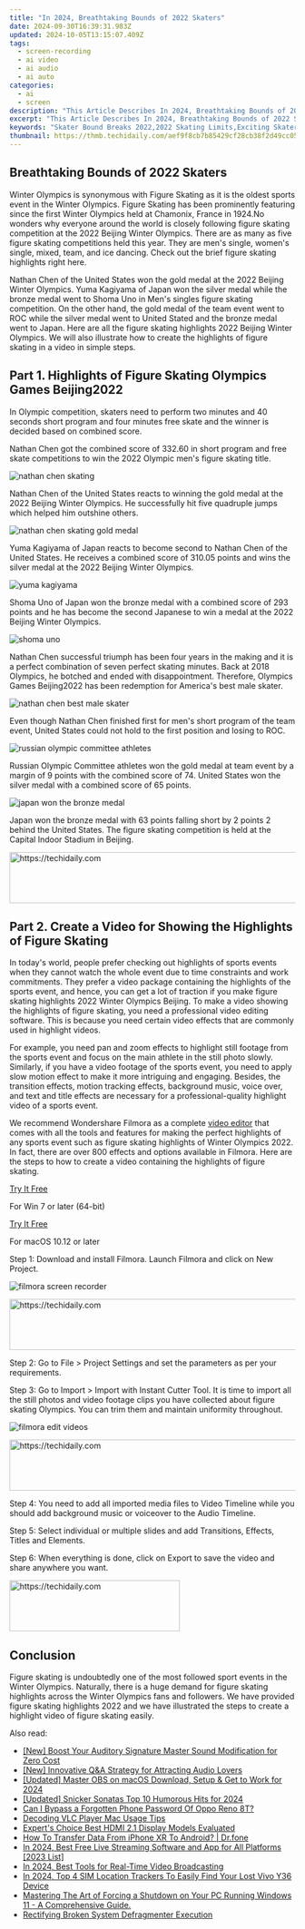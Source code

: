 ```yaml
---
title: "In 2024, Breathtaking Bounds of 2022 Skaters"
date: 2024-09-30T16:39:31.983Z
updated: 2024-10-05T13:15:07.409Z
tags: 
  - screen-recording
  - ai video
  - ai audio
  - ai auto
categories: 
  - ai
  - screen
description: "This Article Describes In 2024, Breathtaking Bounds of 2022 Skaters"
excerpt: "This Article Describes In 2024, Breathtaking Bounds of 2022 Skaters"
keywords: "Skater Bound Breaks 2022,2022 Skating Limits,Exciting Skaters' Journey 2022,Stunning Skating Heights '22,Incredible Skaters' Achievements,Astonishing Skate Boundaries 2022,Spectacular Skater Limits 2022"
thumbnail: https://thmb.techidaily.com/aef9f8cb7b85429cf28cb38f2d49cc0528e1c43a7556fd8a130e20454901702b.jpg
---
```


## Breathtaking Bounds of 2022 Skaters

Winter Olympics is synonymous with Figure Skating as it is the oldest sports event in the Winter Olympics. Figure Skating has been prominently featuring since the first Winter Olympics held at Chamonix, France in 1924.No wonders why everyone around the world is closely following figure skating competition at the 2022 Beijing Winter Olympics. There are as many as five figure skating competitions held this year. They are men's single, women's single, mixed, team, and ice dancing. Check out the brief figure skating highlights right here.

Nathan Chen of the United States won the gold medal at the 2022 Beijing Winter Olympics. Yuma Kagiyama of Japan won the silver medal while the bronze medal went to Shoma Uno in Men's singles figure skating competition. On the other hand, the gold medal of the team event went to ROC while the silver medal went to United Stated and the bronze medal went to Japan. Here are all the figure skating highlights 2022 Beijing Winter Olympics. We will also illustrate how to create the highlights of figure skating in a video in simple steps.

## Part 1\. Highlights of Figure Skating Olympics Games Beijing2022

In Olympic competition, skaters need to perform two minutes and 40 seconds short program and four minutes free skate and the winner is decided based on combined score.

Nathan Chen got the combined score of 332.60 in short program and free skate competitions to win the 2022 Olympic men's figure skating title.

![nathan chen skating](https://images.wondershare.com/filmora/article-images/nathan-chen-skating.jpg)

Nathan Chen of the United States reacts to winning the gold medal at the 2022 Beijing Winter Olympics. He successfully hit five quadruple jumps which helped him outshine others.

![nathan chen skating gold medal](https://images.wondershare.com/filmora/article-images/nathan-chen-skating-gold-medal.jpg)

Yuma Kagiyama of Japan reacts to become second to Nathan Chen of the United States. He receives a combined score of 310.05 points and wins the silver medal at the 2022 Beijing Winter Olympics.

![yuma kagiyama](https://images.wondershare.com/filmora/article-images/yuma-kagiyama.jpg)

Shoma Uno of Japan won the bronze medal with a combined score of 293 points and he has become the second Japanese to win a medal at the 2022 Beijing Winter Olympics.

![shoma uno](https://images.wondershare.com/filmora/article-images/shoma-uno.jpg)

Nathan Chen successful triumph has been four years in the making and it is a perfect combination of seven perfect skating minutes. Back at 2018 Olympics, he botched and ended with disappointment. Therefore, Olympics Games Beijing2022 has been redemption for America's best male skater.

![nathan chen best male skater](https://images.wondershare.com/filmora/article-images/nathan-chen-best-male-skater.jpg)

Even though Nathan Chen finished first for men's short program of the team event, United States could not hold to the first position and losing to ROC.

![russian olympic committee athletes](https://images.wondershare.com/filmora/article-images/russian-olympic-committee-athletes.jpg)

Russian Olympic Committee athletes won the gold medal at team event by a margin of 9 points with the combined score of 74\. United States won the silver medal with a combined score of 65 points.

![japan won the bronze medal](https://images.wondershare.com/filmora/article-images/japan-won-the-bronze-medal.jpg)

Japan won the bronze medal with 63 points falling short by 2 points 2 behind the United States. The figure skating competition is held at the Capital Indoor Stadium in Beijing.

<!-- affiliate ads begin -->
<a href="https://aligracehair.sjv.io/c/5597632/1918719/19272" target="_top" id="1918719">
  <img src="//a.impactradius-go.com/display-ad/19272-1918719" border="0" alt="https://techidaily.com" width="728" height="90"/>
</a>
<img height="0" width="0" src="https://aligracehair.sjv.io/i/5597632/1918719/19272" style="position:absolute;visibility:hidden;" border="0" />
<!-- affiliate ads end -->

## Part 2\. Create a Video for Showing the Highlights of Figure Skating

In today's world, people prefer checking out highlights of sports events when they cannot watch the whole event due to time constraints and work commitments. They prefer a video package containing the highlights of the sports event, and hence, you can get a lot of traction if you make figure skating highlights 2022 Winter Olympics Beijing. To make a video showing the highlights of figure skating, you need a professional video editing software. This is because you need certain video effects that are commonly used in highlight videos.

For example, you need pan and zoom effects to highlight still footage from the sports event and focus on the main athlete in the still photo slowly. Similarly, if you have a video footage of the sports event, you need to apply slow motion effect to make it more intriguing and engaging. Besides, the transition effects, motion tracking effects, background music, voice over, and text and title effects are necessary for a professional-quality highlight video of a sports event.

We recommend Wondershare Filmora as a complete [video editor](https://tools.techidaily.com/wondershare/filmora/download/) that comes with all the tools and features for making the perfect highlights of any sports event such as figure skating highlights of Winter Olympics 2022\. In fact, there are over 800 effects and options available in Filmora. Here are the steps to how to create a video containing the highlights of figure skating.

[Try It Free](https://tools.techidaily.com/wondershare/filmora/download/)

For Win 7 or later (64-bit)

[Try It Free](https://tools.techidaily.com/wondershare/filmora/download/)

For macOS 10.12 or later

Step 1: Download and install Filmora. Launch Filmora and click on New Project.

![filmora screen recorder](https://images.wondershare.com/filmora/article-images/filmora-record-screen.jpg)

<!-- affiliate ads begin -->
<a href="https://ephamedtechinc.pxf.io/c/5597632/2123512/26400" target="_top" id="2123512">
  <img src="//a.impactradius-go.com/display-ad/26400-2123512" border="0" alt="https://techidaily.com" width="728" height="90"/>
</a>
<img height="0" width="0" src="https://ephamedtechinc.pxf.io/i/5597632/2123512/26400" style="position:absolute;visibility:hidden;" border="0" />
<!-- affiliate ads end -->

Step 2: Go to File > Project Settings and set the parameters as per your requirements.

Step 3: Go to Import > Import with Instant Cutter Tool. It is time to import all the still photos and video footage clips you have collected about figure skating Olympics. You can trim them and maintain uniformity throughout.

![filmora edit videos](https://images.wondershare.com/filmora/article-images/edit-recordings-filmora.jpg)

<!-- affiliate ads begin -->
<a href="https://ephamedtechinc.pxf.io/c/5597632/2136626/26400" target="_top" id="2136626">
  <img src="//a.impactradius-go.com/display-ad/26400-2136626" border="0" alt="https://techidaily.com" width="728" height="90"/>
</a>
<img height="0" width="0" src="https://ephamedtechinc.pxf.io/i/5597632/2136626/26400" style="position:absolute;visibility:hidden;" border="0" />
<!-- affiliate ads end -->

Step 4: You need to add all imported media files to Video Timeline while you should add background music or voiceover to the Audio Timeline.

Step 5: Select individual or multiple slides and add Transitions, Effects, Titles and Elements.

Step 6: When everything is done, click on Export to save the video and share anywhere you want.

<!-- affiliate ads begin -->
<a href="https://aligracehair.sjv.io/c/5597632/1896527/19272" target="_top" id="1896527">
  <img src="//a.impactradius-go.com/display-ad/19272-1896527" border="0" alt="https://techidaily.com" width="300" height="90"/>
</a>
<img height="0" width="0" src="https://aligracehair.sjv.io/i/5597632/1896527/19272" style="position:absolute;visibility:hidden;" border="0" />
<!-- affiliate ads end -->

## Conclusion

Figure skating is undoubtedly one of the most followed sport events in the Winter Olympics. Naturally, there is a huge demand for figure skating highlights across the Winter Olympics fans and followers. We have provided figure skating highlights 2022 and we have illustrated the steps to create a highlight video of figure skating easily.

<ins class="adsbygoogle"
      style="display:block"
      data-ad-client="ca-pub-7571918770474297"
      data-ad-slot="8358498916"
      data-ad-format="auto"
      data-full-width-responsive="true"></ins>

<span class="atpl-alsoreadstyle">Also read:</span>
<div><ul>
<li><a href="https://extra-tips.techidaily.com/new-boost-your-auditory-signature-master-sound-modification-for-zero-cost/"><u>[New] Boost Your Auditory Signature Master Sound Modification for Zero Cost</u></a></li>
<li><a href="https://vp-tips.techidaily.com/new-innovative-qanda-strategy-for-attracting-audio-lovers/"><u>[New] Innovative Q&A Strategy for Attracting Audio Lovers</u></a></li>
<li><a href="https://screen-capture.techidaily.com/updated-master-obs-on-macos-download-setup-and-get-to-work-for-2024/"><u>[Updated] Master OBS on macOS Download, Setup & Get to Work for 2024</u></a></li>
<li><a href="https://youtube-blog.techidaily.com/ed-snicker-sonatas-top-10-humorous-hits-for-2024/"><u>[Updated] Snicker Sonatas Top 10 Humorous Hits for 2024</u></a></li>
<li><a href="https://easy-unlock-android.techidaily.com/can-i-bypass-a-forgotten-phone-password-of-oppo-reno-8t-by-drfone-android/"><u>Can I Bypass a Forgotten Phone Password Of Oppo Reno 8T?</u></a></li>
<li><a href="https://extra-tips.techidaily.com/decoding-vlc-player-mac-usage-tips/"><u>Decoding VLC Player Mac Usage Tips</u></a></li>
<li><a href="https://extra-tips.techidaily.com/experts-choice-best-hdmi-21-display-models-evaluated/"><u>Expert's Choice Best HDMI 2.1 Display Models Evaluated</u></a></li>
<li><a href="https://review-topics.techidaily.com/how-to-transfer-data-from-iphone-xr-to-android-drfone-by-drfone-transfer-data-from-ios-transfer-data-from-ios/"><u>How To Transfer Data From iPhone XR To Android? | Dr.fone</u></a></li>
<li><a href="https://extra-tips.techidaily.com/in-2024-best-free-live-streaming-software-and-app-for-all-platforms-2023-list/"><u>In 2024, Best Free Live Streaming Software and App for All Platforms [2023 List]</u></a></li>
<li><a href="https://extra-tips.techidaily.com/in-2024-best-tools-for-real-time-video-broadcasting/"><u>In 2024, Best Tools for Real-Time Video Broadcasting</u></a></li>
<li><a href="https://android-unlock.techidaily.com/in-2024-top-4-sim-location-trackers-to-easily-find-your-lost-vivo-y36-device-by-drfone-android/"><u>In 2024, Top 4 SIM Location Trackers To Easily Find Your Lost Vivo Y36 Device</u></a></li>
<li><a href="https://win-howtos.techidaily.com/1723207945592-mastering-the-art-of-forcing-a-shutdown-on-your-pc-running-windows-11-a-comprehensive-guide/"><u>Mastering The Art of Forcing a Shutdown on Your PC Running Windows 11 - A Comprehensive Guide.</u></a></li>
<li><a href="https://win11-tips.techidaily.com/rectifying-broken-system-defragmenter-execution/"><u>Rectifying Broken System Defragmenter Execution</u></a></li>
</ul></div>

